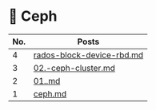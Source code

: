 # 🎯 Ceph

<table><thead><tr><th>No.</th><th data-type="content-ref">Posts</th></tr></thead><tbody><tr><td>4</td><td><a href="rados-block-device-rbd.md">rados-block-device-rbd.md</a></td></tr><tr><td>3</td><td><a href="02.-ceph-cluster.md">02.-ceph-cluster.md</a></td></tr><tr><td>2</td><td><a href="01..md">01..md</a></td></tr><tr><td>1</td><td><a href="ceph.md">ceph.md</a></td></tr></tbody></table>
